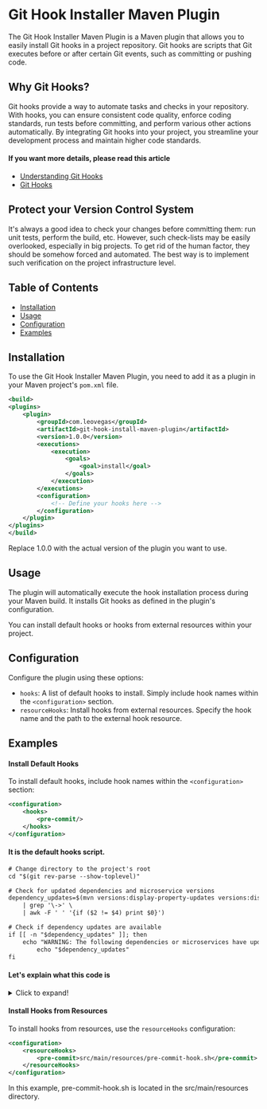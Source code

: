 # Git Hook Installer Maven Plugin

The Git Hook Installer Maven Plugin is a Maven plugin that allows you to easily install Git hooks in a project repository. Git hooks are scripts that Git executes before or after certain Git events, such as committing or pushing code.

## Why Git Hooks?
Git hooks provide a way to automate tasks and checks in your repository. With hooks, you can ensure consistent code quality, enforce coding standards, run tests before committing, and perform various other actions automatically. By integrating Git hooks into your project, you streamline your development process and maintain higher code standards.
#### If you want more details, please read this article 
- [Understanding Git Hooks](https://codeburst.io/understanding-git-hooks-in-the-easiest-way-bad9afcbb1b3)
- [Git Hooks](https://www.atlassian.com/git/tutorials/git-hooks)


## Protect your Version Control System
It's always a good idea to check your changes before committing them: run unit tests, perform the build, etc. However, such check-lists may be easily overlooked, especially in big projects. To get rid of the human factor, they should be somehow forced and automated. The best way is to implement such verification on the project infrastructure level.


## Table of Contents

- [Installation](#installation)
- [Usage](#usage)
- [Configuration](#configuration)
- [Examples](#examples)

## Installation

To use the Git Hook Installer Maven Plugin, you need to add it as a plugin in your Maven project's `pom.xml` file.

```xml
<build>
<plugins>
    <plugin>
        <groupId>com.leovegas</groupId>
        <artifactId>git-hook-install-maven-plugin</artifactId>
        <version>1.0.0</version>
        <executions>
            <execution>
                <goals>
                    <goal>install</goal>
                </goals>
            </execution>
        </executions>
        <configuration>
            <!-- Define your hooks here -->
        </configuration>
    </plugin>
</plugins>
</build>
```

Replace 1.0.0 with the actual version of the plugin you want to use.

## Usage
The plugin will automatically execute the hook installation process during your Maven build. It installs Git hooks as defined in the plugin's configuration.

You can install default hooks or hooks from external resources within your project.

## Configuration
Configure the plugin using these options:

- `hooks`: A list of default hooks to install. Simply include hook names within the `<configuration>` section.
- `resourceHooks`: Install hooks from external resources. Specify the hook name and the path to the external hook resource.

## Examples

#### Install Default Hooks
To install default hooks, include hook names within the `<configuration>` section:

```xml
<configuration>
    <hooks>
        <pre-commit/>
    </hooks>
</configuration>
```
#### It is the default hooks script.
```xml
# Change directory to the project's root
cd "$(git rev-parse --show-toplevel)"

# Check for updated dependencies and microservice versions
dependency_updates=$(mvn versions:display-property-updates versions:display-parent-updates -DgenerateBackupPoms=false \
    | grep '\->' \
    | awk -F ' ' '{if ($2 != $4) print $0}')

# Check if dependency updates are available
if [[ -n "$dependency_updates" ]]; then
    echo "WARNING: The following dependencies or microservices have updates available:"
        echo "$dependency_updates"
fi
```
#### Let's explain what this code is
<details>
  <summary>Click to expand!</summary>
  
1. `cd "$(git rev-parse --show-toplevel)"` : This line changes the current working directory of the shell to the root directory of the Git repository where the script is located. It uses git rev-parse --show-toplevel to get the top-level directory of the Git repository.
2.  `dependency_updates=$(mvn versions:display-property-updates versions:display-parent-updates -DgenerateBackupPoms=false ...`: This line runs Maven commands to check for updated versions of dependencies and parent POMs (Project Object Model) within the project. Here's what each part of the command does:
`mvn`: This is the command to run Maven, a build and dependency management tool for Java projects.
`versions:display-property-updates`: This Maven plugin goal displays updates for properties in the project's POM file.
`versions:display-parent-updates`: This Maven plugin goal displays updates for the parent POM.
`-DgenerateBackupPoms=false`: This flag prevents Maven from creating backup POM files.
The output of these commands is captured in the `dependency_updates` variable.
3. `| grep '\->' | awk -F ' ' '{if ($2 != $4) print $0}'` : This sequence of commands processes the output of the previous Maven commands. Here's what each part does:
`| grep '\->'`: This pipes the output to `grep`, which filters lines containing `'->' (arrow)` indicating update information.
`| awk -F ' ' '{if ($2 != $4) print $0}'`: This further processes the lines using `awk`. It checks if the second field (current version) is different from the fourth field (available version) and prints the whole line if an update is available.
4. if `[[ -n "$dependency_updates" ]]; then ...`: This line checks if the variable `dependency_updates` is not empty (meaning there are updates available). If updates are available, the following block of code is executed
5. `echo "WARNING: The following dependencies or microservices have updates available:"`: This line prints a warning message indicating that there are updates available.
</details>


#### Install Hooks from Resources

To install hooks from resources, use the `resourceHooks` configuration:

```xml
<configuration>
    <resourceHooks>
        <pre-commit>src/main/resources/pre-commit-hook.sh</pre-commit>
    </resourceHooks>
</configuration>
```

In this example, pre-commit-hook.sh is located in the src/main/resources directory.

